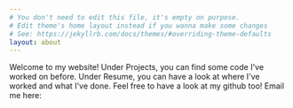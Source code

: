 ```yaml
---
# You don't need to edit this file, it's empty on purpose.
# Edit theme's home layout instead if you wanna make some changes
# See: https://jekyllrb.com/docs/themes/#overriding-theme-defaults
layout: about
---
```


Welcome to my website!
Under Projects, you can find some code I've worked on before.
Under Resume, you can have a look at where I've worked and what I've done.
Feel free to have a look at my github too!
Email me here:

